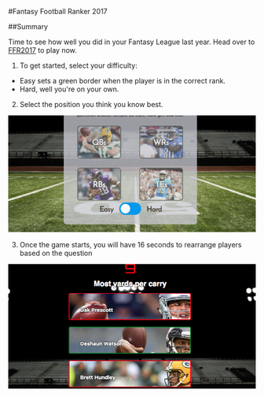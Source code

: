 #Fantasy Football Ranker 2017

##Summary

Time to see how well you did in your Fantasy League last year. Head over to [FFR2017](http://sharp-nightingale-21d173.netlify.com/) to play now.

1.  To get started, select your difficulty:

* Easy sets a green border when the player is in the correct rank.
* Hard, well you're on your own.

2.  Select the position you think you know best.

![intro-page](/public/images/intro-slide.png)

3.  Once the game starts, you will have 16 seconds to rearrange players based on the question

![game-slide](public/images/game-slide.png)
